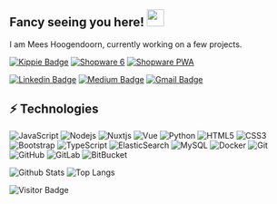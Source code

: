 ## Fancy seeing you here! <img src="https://raw.githubusercontent.com/aemmadi/aemmadi/master/wave.gif" width="30px">

I am Mees Hoogendoorn, currently working on a few projects. 

[![Kippie Badge](https://img.shields.io/badge/project-kippie.nl-ffd923?style=for-the-badge&logo=javascript)](https://kippie.nl)
[![Shopware 6](https://img.shields.io/badge/based%20on-Shopware%206-189eff?style=for-the-badge&logo=php)](https://www.shopware.com/)
[![Shopware PWA](https://img.shields.io/badge/based%20on-Shopware%20PWA-60d47e?style=for-the-badge&logo=javascript)](https://www.vuestorefront.io/shopware)

[![Linkedin Badge](https://img.shields.io/badge/-meeshoogendoorn-blue?style=flat-square&logo=Linkedin&logoColor=white&link=https://www.linkedin.com/in/meeshoogendoorn/)](https://www.linkedin.com/in/meeshoogendoorn/)
[![Medium Badge](https://img.shields.io/badge/-@meeshoogendoorn-03a57a?style=flat-square&labelColor=000000&logo=Medium&link=https://medium.com/@meeshoogendoorn/)](https://medium.com/@meeshoogendoorn)
[![Gmail Badge](https://img.shields.io/badge/-contact@meeshoogendoorn.dev-c14438?style=flat-square&logo=Gmail&logoColor=white&link=mailto:contact@meeshoogendoorn.dev)](mailto:contact@meeshoogendoorn.dev)

## ⚡ Technologies

![JavaScript](https://img.shields.io/badge/-JavaScript-black?style=for-the-badge&logo=javascript)
![Nodejs](https://img.shields.io/badge/-Nodejs-black?style=for-the-badge&logo=Node.js)
![Nuxtjs](https://img.shields.io/badge/-Nuxt-black?style=for-the-badge&logo=nuxt.js)
![Vue](https://img.shields.io/badge/-Vue-black?style=for-the-badge&logo=Vue.js)
![Python](https://img.shields.io/badge/-Python-black?style=for-the-badge&logo=Python)
![HTML5](https://img.shields.io/badge/-HTML5-E34F26?style=for-the-badge&logo=html5&logoColor=white)
![CSS3](https://img.shields.io/badge/-CSS3-1572B6?style=for-the-badge&logo=css3)
![Bootstrap](https://img.shields.io/badge/-Bootstrap-563D7C?style=for-the-badge&logo=bootstrap)
![TypeScript](https://img.shields.io/badge/-TypeScript-000000?style=for-the-badge&logo=typescript)
![ElasticSearch](https://img.shields.io/badge/-ElasticSearch-005571?style=for-the-badge&logo=elasticsearch)
![MySQL](https://img.shields.io/badge/-MySQL-black?style=for-the-badge&logo=mysql)
![Docker](https://img.shields.io/badge/-Docker-black?style=for-the-badge&logo=docker)
![Git](https://img.shields.io/badge/-Git-black?style=for-the-badge&logo=git)
![GitHub](https://img.shields.io/badge/-GitHub-181717?style=for-the-badge&logo=github)
![GitLab](https://img.shields.io/badge/-GitLab-FCA121?style=for-the-badge&logo=gitlab)
![BitBucket](https://img.shields.io/badge/-BitBucket-darkblue?style=for-the-badge&logo=bitbucket)

![Github Stats](https://github-readme-stats.vercel.app/api?username=meeshoogendoorn&count_private=true&show_icons=true&include_all_commits=true)
![Top Langs](https://github-readme-stats.vercel.app/api/top-langs/?username=meeshoogendoorn&hide=TeX&layout=compact)

![Visitor Badge](https://visitor-badge.laobi.icu/badge?page_id=meeshoogendoorn.meeshoogendoorn)
